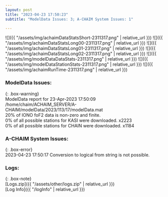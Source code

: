 ```yaml
---
layout: post
title: "2023-04-23 17:50:23"
subtitle: "ModelData Issues: 3; A-CHAIM System Issues: 1"

---
```


![]({{ "/assets/img/achaimDataStatsShort-2311317.png" | relative_url }})
![]({{ "/assets/img/achaimDataStatsLong00-2311317.png" | relative_url }})
![]({{ "/assets/img/achaimDataStatsLong01-2311317.png" | relative_url }})
![]({{ "/assets/img/achaimDataStatsLong02-2311317.png" | relative_url }})
![]({{ "/assets/img/modelDataDataStats-2311317.png" | relative_url }})
![]({{ "/assets/img/modelDataStationStats-2311317.png" | relative_url }})
![]({{ "/assets/img/achaimRunTime-2311317.png" | relative_url }})


### ModelData Issues:  
  
{: .box-warning}  
 ModelData report for 23-Apr-2023 17:50:09   
 /home/chaim/ACHAIM_SERVER/A-CHAIM/modelData/2023/113/17/modelData.mat   
 20% of IONO foF2 data is non-zero and finite.   
 0% of all possible stations for KASI were downloaded. x2223   
 0% of all possible stations for CHAIN were downloaded. x1184   
  
### A-CHAIM System Issues:  
  
{: .box-error}  
2023-04-23 17:50:17 Conversion to logical from string is not possible.  

### Logs:  
  
{: .box-note}  
[Logs.zip]({{ "/assets/other/logs.zip" | relative_url }})  
[Log Info]({{ "/logInfo" | relative_url }})  
